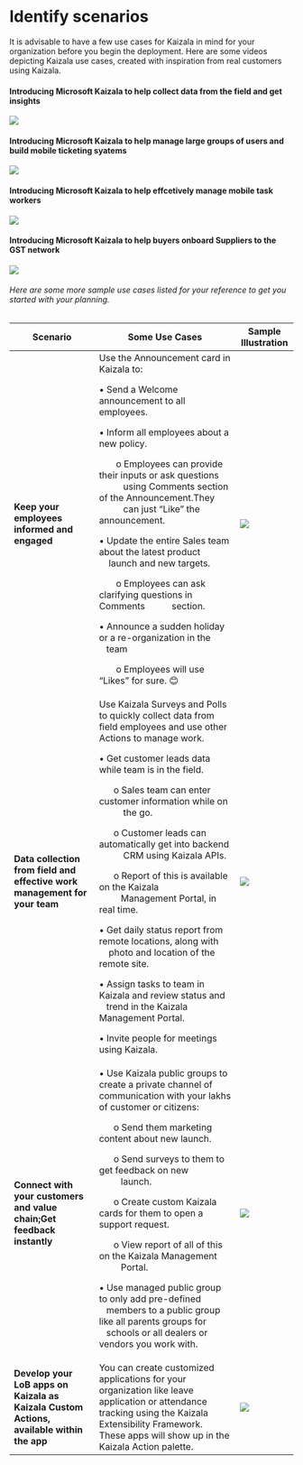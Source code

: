# Identify scenarios 
It is advisable to have a few use cases for Kaizala in mind for your organization before you begin the deployment. Here are some videos depicting Kaizala use cases, created with inspiration from real customers using Kaizala.<p>
#### Introducing Microsoft Kaizala to help collect data from the field and get insights
[![](http://img.youtube.com/vi/V0S8_8_mp9M/0.jpg)](http://www.youtube.com/watch?v=V0S8_8_mp9M "")
#### Introducing Microsoft Kaizala to help manage large groups of users and build mobile ticketing syatems
[![](http://img.youtube.com/vi/4SqY4Jc7BxA/0.jpg)](http://www.youtube.com/watch?v=4SqY4Jc7BxA "")
#### Introducing Microsoft Kaizala to help effcetively manage mobile task workers
[![](http://img.youtube.com/vi/41vPXUv5w-k/0.jpg)](http://www.youtube.com/watch?v=41vPXUv5w-k "")
#### Introducing Microsoft Kaizala to help buyers onboard Suppliers to the GST network
[![](http://img.youtube.com/vi/GcGsKLapP1Q/0.jpg)](http://www.youtube.com/watch?v=GcGsKLapP1Q "")
###### Here are some more sample use cases listed for your reference to get you started with your planning.

|                                         Scenario                                         |                                                                                                                                                                                                                                                                                                                                                                                                                                                                                            Some Use Cases                                                                                                                                                                                                                                                                                                                                                                                                                                                                                             |        Sample Illustration        |
|------------------------------------------------------------------------------------------|-------------------------------------------------------------------------------------------------------------------------------------------------------------------------------------------------------------------------------------------------------------------------------------------------------------------------------------------------------------------------------------------------------------------------------------------------------------------------------------------------------------------------------------------------------------------------------------------------------------------------------------------------------------------------------------------------------------------------------------------------------------------------------------------------------------------------------------------------------------------------------------------------------------------------------------------------------------------------------------------------------|-----------------------------------|
|                       **Keep your employees informed and engaged**                       |                                                       Use the Announcement card in Kaizala to:<p>•  Send a Welcome announcement to all employees. <p>• Inform all employees about a new policy.<p>&nbsp;&nbsp;&nbsp;&nbsp;&nbsp;&nbsp; o    Employees can provide their inputs or ask questions &nbsp;&nbsp;&nbsp;&nbsp;&nbsp;&nbsp;&nbsp;&nbsp;&nbsp;  using Comments section of the Announcement.They &nbsp;&nbsp;&nbsp;&nbsp;&nbsp;&nbsp;&nbsp;&nbsp;&nbsp; can just “Like” the announcement.<p>•    Update the entire Sales team about the latest product &nbsp;&nbsp;&nbsp;&nbsp;launch and new targets.<p>&nbsp;&nbsp;&nbsp;&nbsp;&nbsp;&nbsp; o  Employees can ask clarifying questions in Comments &nbsp;&nbsp;&nbsp;&nbsp;&nbsp;&nbsp;&nbsp;&nbsp;&nbsp; section.<p>•  Announce a sudden holiday or a re-organization in the &nbsp;&nbsp;&nbsp;team<p>&nbsp;&nbsp;&nbsp;&nbsp;&nbsp;&nbsp; o   Employees will use “Likes” for sure. 😊                                                       |    ![](Images/contosoAll.png)     |
|        **Data collection from field and effective work management for your team**        | Use Kaizala Surveys and Polls to quickly collect data from field employees and use other Actions to manage work.<p><p> •    Get customer leads data while team is in the field.<p>&nbsp;&nbsp;&nbsp;&nbsp;&nbsp;&nbsp;o Sales team can enter customer information while on &nbsp;&nbsp;&nbsp;&nbsp;&nbsp;&nbsp;&nbsp;&nbsp;&nbsp; the go.<p>&nbsp;&nbsp;&nbsp;&nbsp;&nbsp;&nbsp;o   Customer leads can automatically get into backend &nbsp;&nbsp;&nbsp;&nbsp;&nbsp;&nbsp;&nbsp;&nbsp;&nbsp; CRM using Kaizala APIs.<p>&nbsp;&nbsp;&nbsp;&nbsp;&nbsp;&nbsp;o    Report of this is available on the Kaizala &nbsp;&nbsp;&nbsp;&nbsp;&nbsp;&nbsp;&nbsp;&nbsp;&nbsp;Management Portal, in real time.<p>•   Get daily status report from remote locations, along with &nbsp;&nbsp;&nbsp;&nbsp;photo and location of the remote site.<p>•    Assign tasks to team in Kaizala and review status and &nbsp;&nbsp;&nbsp;trend in the Kaizala Management Portal.<p>• Invite people for meetings using Kaizala. |  ![](Images/contoso%20sales.png)  |
|          **Connect with your customers and value chain;Get feedback instantly**          |                                                    •   Use Kaizala public groups to create a private channel of communication with your lakhs of customer or citizens:<p><p>&nbsp;&nbsp;&nbsp;&nbsp;&nbsp;&nbsp;o  Send them marketing content about new launch.<p>&nbsp;&nbsp;&nbsp;&nbsp;&nbsp;&nbsp;o   Send surveys to them to get feedback on new &nbsp;&nbsp;&nbsp;&nbsp;&nbsp;&nbsp;&nbsp;&nbsp;&nbsp;launch.<p>&nbsp;&nbsp;&nbsp;&nbsp;&nbsp;&nbsp;o   Create custom Kaizala cards for them to open a &nbsp;&nbsp;&nbsp;&nbsp;&nbsp;&nbsp;&nbsp;&nbsp;&nbsp; support request.<p>&nbsp;&nbsp;&nbsp;&nbsp;&nbsp;&nbsp;o  View  report of all of this on the Kaizala Management &nbsp;&nbsp;&nbsp;&nbsp;&nbsp;&nbsp;&nbsp;&nbsp;&nbsp;Portal.<p>• Use managed public group to only add pre-defined &nbsp;&nbsp;&nbsp;members to a public group like all parents groups for &nbsp;&nbsp;&nbsp;schools or all dealers or vendors you work with.                                                    |   ![](Images/RepublicWorld.png)   |
| **Develop your LoB apps on Kaizala as Kaizala Custom Actions, available within the app** |                                                                                                                                                                                                                                                                                                                                                                                             You can create customized applications for your organization like leave application or attendance tracking using the Kaizala Extensibility Framework. These apps will show up in the Kaizala Action palette.                                                                                                                                                                                                                                                                                                                                                                                              | ![](Images/Custom%20Actions1.png) |

